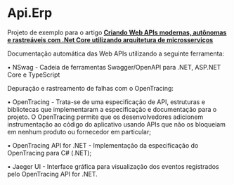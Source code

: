 # Api.Erp

Projeto de exemplo para o artigo **[Criando Web APIs modernas, autônomas e rastreáveis com .Net Core utilizando arquitetura de microsserviços](https://www.profissionaisti.com.br/?p=45377)**

Documentação automática das Web APIs utilizando a seguinte ferramenta:

•	NSwag - Cadeia de ferramentas Swagger/OpenAPI para .NET, ASP.NET Core e TypeScript

Depuração e rastreamento de falhas com o OpenTracing:

•	OpenTracing  - Trata-se de uma especificação de API, estruturas e bibliotecas que implementaram a especificação e documentação para o projeto. O OpenTracing permite que os desenvolvedores adicionem instrumentação ao código do aplicativo usando APIs que não os bloqueiam em nenhum produto ou fornecedor em particular;

•	OpenTracing API for .NET - Implementação da especificação do OpenTracing para C# (.NET);

•	Jaeger UI - Interface gráfica para visualização dos eventos registrados pelo OpenTracing API for .NET.
